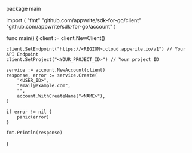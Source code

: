 package main

import (
    "fmt"
    "github.com/appwrite/sdk-for-go/client"
    "github.com/appwrite/sdk-for-go/account"
)

func main() {
    client := client.NewClient()

    client.SetEndpoint("https://<REGION>.cloud.appwrite.io/v1") // Your API Endpoint
    client.SetProject("<YOUR_PROJECT_ID>") // Your project ID

    service := account.NewAccount(client)
    response, error := service.Create(
        "<USER_ID>",
        "email@example.com",
        "",
        account.WithCreateName("<NAME>"),
    )

    if error != nil {
        panic(error)
    }

    fmt.Println(response)
}

